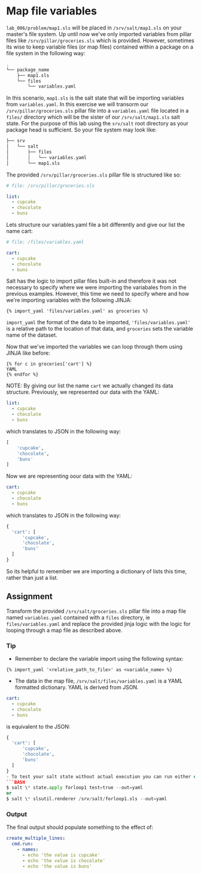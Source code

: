 # Map file variables
`lab_006/problem/map1.sls` will be placed in `/srv/salt/map1.sls` on your master's file system. Up until now we've only imported variables from pillar files like `/srv/pillar/groceries.sls` which is provided. However, sometimes its wise to keep variable files (or map files) contained within a package on a file system in the following way:
```BASH
.
└── package_name
    ├── map1.sls
    └── files
        └── variables.yaml
```
In this scenario, `map1.sls` is the salt state that will be importing variables from `variables.yaml`. In this exercise we will transorm our `/srv/pillar/groceries.sls` pillar file into a `variables.yaml` file located in a `files/` directory which will be the sister of our `/srv/salt/map1.sls` salt state. For the purpose of this lab using the `srv/salt` root directory as your package head is sufficient. So your file system may look like:
```BASH
├── srv
│   └── salt
│       ├── files
│       │   └── variables.yaml
│       └── map1.sls
```
The provided `/srv/pillar/groceries.sls` pillar file is structured like so:
```YAML
# file: /srv/pillar/groceries.sls

list:
  - cupcake
  - chocolate
  - buns
```
Lets structure our variables.yaml file a bit differently and give our list the name cart:
```YAML
# file: /files/variables.yaml

cart:
  - cupcake
  - chocolate
  - buns
```
Salt has the logic to import pillar files built-in and therefore it was not necessary to specify where we were importing the variabales from in the previous examples. However, this time we need to specify where and how we're importing variables with the following JINJA:
```JINJA
{% import_yaml 'files/variables.yaml' as groceries %}
```
`import_yaml` the format of the data to be imported, `'files/variables.yaml'` is a relative path to the location of that data, and `groceries` sets the variable name of the dataset. 

Now that we've imported the variables we can loop through them using JINJA like before:
```JINJA
{% for c in groceries['cart'] %}
YAML
{% endfor %}
```
NOTE: By giving our list the name `cart` we actually changed its data structure. Previously, we represented our data with the YAML:
```YAML
list:
  - cupcake
  - chocolate
  - buns
```
which translates to JSON in the following way:
```PYTHON
[
    'cupcake',
    'chocolate',
    'buns'
]
```
Now we are representing oour data with the YAML:
```YAML
cart:
  - cupcake
  - chocolate
  - buns
```
which translates to JSON in the following way:
```PYTHON
{
  'cart': [
      'cupcake',
      'chocolate',
      'buns'
  ]
}
```
So its helpful to remember we are importing a dictionary of lists this time, rather than just a list. 


## Assignment

Transform the provided `/srv/salt/groceries.sls` pillar file into a map file named `variables.yaml` contained with a `files` directory, ie `files/variables.yaml` and replace the provided jinja logic with the logic for looping through a map file as described above.


### Tip
- Remember to declare the variable import using the following syntax:
```JINJA
{% import_yaml '<relative_path_to_file>' as <variable_name> %}
```
- The data in the map file, `/srv/salt/files/variables.yaml` is a YAML formatted dictionary. YAML is derived from JSON.
```YAML
cart:
  - cupcake
  - chocolate
  - buns
```
is equivalent to the JSON:
```PYTHON
{
  'cart': [
      'cupcake',
      'chocolate',
      'buns'
  ]
}
- To test your salt state without actual execution you can run either or both commands, but be aware they don't do the exact same thing and can return different results.
```BASH
$ salt \* state.apply forloop1 test=true --out=yaml
or
$ salt \* slsutil.renderer /srv/salt/forloop1.sls --out=yaml
```

### Output
The final output should populate something to the effect of:
```YAML
create_multiple_lines:
  cmd.run:
    - names:
      - echo 'the value is cupcake'
      - echo 'the value is chocolate'
      - echo 'the value is buns'
```
